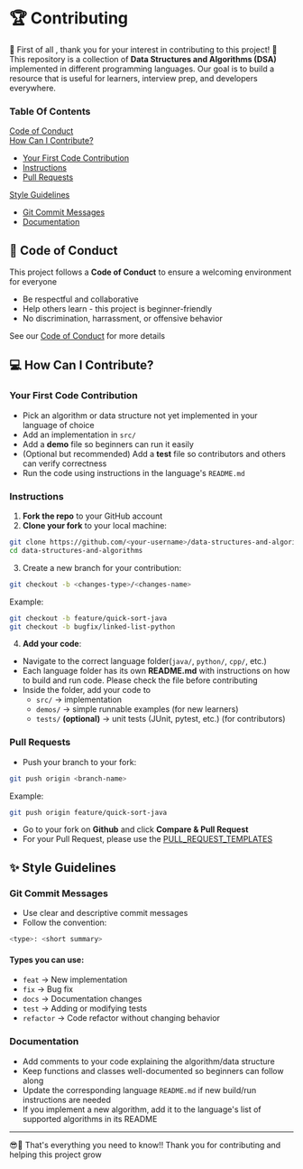 # 🏆 Contributing

🎉 First of all , thank you for your interest in contributing to this project! 🎉  
This repository is a collection of **Data Structures and Algorithms (DSA)** implemented in different programming languages. Our goal is to build a resource that is useful for learners, interview prep, and developers everywhere.

### Table Of Contents

[Code of Conduct](#-code-of-conduct)  
[How Can I Contribute?](#-how-can-i-contribute)

-   [Your First Code Contribution](#your-first-code-contribution)
-   [Instructions](#instructions)
-   [Pull Requests](#pull-requests)

[Style Guidelines](#-style-guidelines)

-   [Git Commit Messages](#git-commit-messages)
-   [Documentation](#documentation)

## 📜 Code of Conduct

This project follows a **Code of Conduct** to ensure a welcoming environment for everyone

-   Be respectful and collaborative
-   Help others learn - this project is beginner-friendly
-   No discrimination, harrassment, or offensive behavior

See our [Code of Conduct](CODE_OF_CONDUCT.md) for more details

## 💻 How Can I Contribute?

### Your First Code Contribution

-   Pick an algorithm or data structure not yet implemented in your language of choice
-   Add an implementation in `src/`
-   Add a **demo** file so beginners can run it easily
-   (Optional but recommended) Add a **test** file so contributors and others can verify correctness
-   Run the code using instructions in the language's `README.md`

### Instructions

1.  **Fork the repo** to your GitHub account
2.  **Clone your fork** to your local machine:

```sh
git clone https://github.com/<your-username>/data-structures-and-algorithms.git
cd data-structures-and-algorithms
```

3. Create a new branch for your contribution:

```sh
git checkout -b <changes-type>/<changes-name>
```

Example:

```sh
git checkout -b feature/quick-sort-java
git checkout -b bugfix/linked-list-python
```

4. **Add your code**:

-   Navigate to the correct language folder(`java/`, `python/`, `cpp/`, etc.)
-   Each language folder has its own **README.md** with instructions on how to build and run code. Please check the file before contributing
-   Inside the folder, add your code to
    -   `src/` -> implementation
    -   `demos/` -> simple runnable examples (for new learners)
    -   `tests/` **(optional)** -> unit tests (JUnit, pytest, etc.) (for contributors)

### Pull Requests

-   Push your branch to your fork:

```sh
git push origin <branch-name>
```

Example:

```sh
git push origin feature/quick-sort-java
```

-   Go to your fork on **Github** and click **Compare & Pull Request**
-   For your Pull Request, please use the [PULL_REQUEST_TEMPLATES](PULL_REQUEST_TEMPLATE.md)

## ✨ Style Guidelines

### Git Commit Messages

-   Use clear and descriptive commit messages
-   Follow the convention:

```sh
<type>: <short summary>
```

#### Types you can use:

-   `feat` -> New implementation
-   `fix` -> Bug fix
-   `docs` -> Documentation changes
-   `test` -> Adding or modifying tests
-   `refactor` -> Code refactor without changing behavior

### Documentation

-   Add comments to your code explaining the algorithm/data structure
-   Keep functions and classes well-documented so beginners can follow along
-   Update the corresponding language `README.md` if new build/run instructions are needed
-   If you implement a new algorithm, add it to the language's list of supported algorithms in its README

---

😎💪 That's everything you need to know!! Thank you for contributing and helping this project grow
